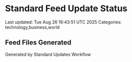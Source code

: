 # Standard Feed Update Status
Last updated: Tue Aug 26 16:43:51 UTC 2025
Categories: technology,business,world

## Feed Files Generated

Generated by Standard Updates Workflow
